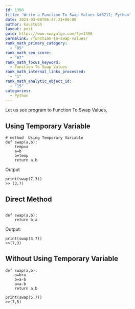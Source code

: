 ```yaml
---
id: 1398
title: 'Write a Function To Swap Values &#8211; Python'
date: 2021-03-08T06:47:21+00:00
author: kaustubh
layout: post
guid: https://www.swayalgo.com/?p=1398
permalink: /function-to-swap-values/
rank_math_primary_category:
  - "85"
rank_math_seo_score:
  - "67"
rank_math_focus_keyword:
  - Function To Swap Values
rank_math_internal_links_processed:
  - "1"
rank_math_analytic_object_id:
  - "15"
categories:
  - Python
---
```

Let us see program to Function To Swap Values,

## Using Temporary Variable

<pre class="wp-block-code"><code># method  Using Temporary Variable
def swap(a,b):
    temp=a
    a=b
    b=temp
    return a,b</code></pre>

Output

<pre class="wp-block-code"><code>print(swap(7,3))
>> (3,7)</code></pre>

## Direct Method

<pre class="wp-block-code"><code>
def swap(a,b):
    return b,a</code></pre>

Output:

<pre class="wp-block-code"><code>print(swap(3,7))
>>(7,3)</code></pre>

## Without Using Temporary Variable

<pre class="wp-block-code"><code>def swap(a,b):
    a=b+a
    b=a-b
    a=a-b
    return a,b</code></pre>

<pre class="wp-block-code"><code>print(swap(5,7))
>>(7,5)
</code></pre>